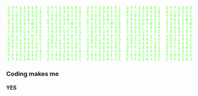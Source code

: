 ![Matrix SVG](https://raw.githubusercontent.com/Bumblebee99YT/Bumblebee99YT/master/matrix.svg)

### Coding makes me

#### YES

<!--
**Bumblebee99YT/Bumblebee99YT** is a ✨ _special_ ✨ repository because its `README.md` (this file) appears on your GitHub profile.

You have found a secret... add me on discord now Bumblebee99#3818
-->
